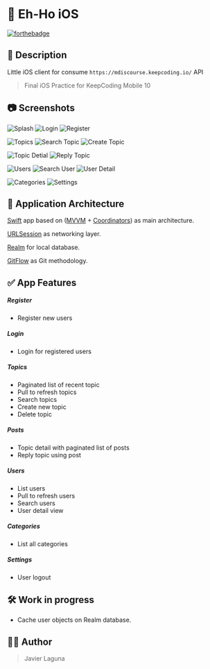 # 📱 Eh-Ho iOS

[![forthebadge](https://forthebadge.com/images/badges/made-with-swift.svg)](https://forthebadge.com)

## 📝 Description

Little iOS client for consume `https://mdiscourse.keepcoding.io/` API

> Final iOS Practice for KeepCoding Mobile 10

## 📷 Screenshots

![Splash](/captures/splash.png)
![Login](/captures/login.png)
![Register](/captures/register.png)

![Topics](/captures/topics.png)
![Search Topic](/captures/search_topic.png)
![Create Topic](/captures/create_topic.png)

![Topic Detial](/captures/topic_detail.png)
![Reply Topic](/captures/reply_topic.png)

![Users](/captures/users.png)
![Search User](/captures/search_user.png)
![User Detail](/captures/user_detail.png)

![Categories](/captures/categories.png)
![Settings](/captures/settings.png)

## 🚧 Application Architecture

[Swift](https://developer.apple.com/swift/) app based on ([MVVM](https://en.wikipedia.org/wiki/Model%E2%80%93view%E2%80%93viewmodel) + [Coordinators](https://blog.kulman.sk/architecting-ios-apps-coordinators/)) as main architecture.

[URLSession](https://developer.apple.com/documentation/foundation/urlsession) as networking layer.

[Realm](https://realm.io/) for local database.

[GitFlow](https://datasift.github.io/gitflow/IntroducingGitFlow.html) as Git methodology.

## ✅ App Features

##### Register

- Register new users

##### Login

- Login for registered users

##### Topics

- Paginated list of recent topic
- Pull to refresh topics
- Search topics
- Create new topic
- Delete topic

##### Posts

- Topic detail with paginated list of posts
- Reply topic using post

##### Users

- List users
- Pull to refresh users
- Search users
- User detail view

##### Categories

- List all categories

##### Settings

- User logout

## 🛠 Work in progress

- Cache user objects on Realm database.

## 👨‍💻 Author

> Javier Laguna
